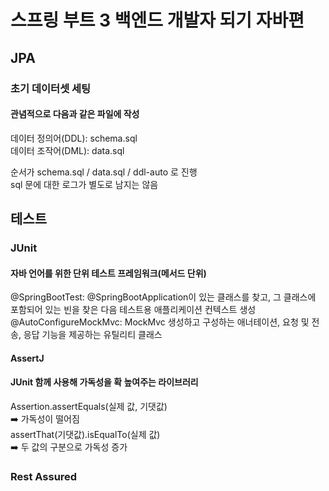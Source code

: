 # 스프링 부트 3 백엔드 개발자 되기 자바편

## JPA
### 초기 데이터셋 세팅
#### 관념적으로 다음과 같은 파일에 작성  
데이터 정의어(DDL): schema.sql  
데이터 조작어(DML): data.sql  

순서가 schema.sql / data.sql / ddl-auto 로 진행  
sql 문에 대한 로그가 별도로 남지는 않음


## 테스트
### JUnit
#### 자바 언어를 위한 단위 테스트 프레임워크(메서드 단위)
@SpringBootTest: @SpringBootApplication이 있는 클래스를 찾고, 그 클래스에 포함되어 있는 빈을 찾은 다음 테스트용 애플리케이션 컨텍스트 생성  
@AutoConfigureMockMvc: MockMvc 생성하고 구성하는 애너테이션, 요청 및 전송, 응답 기능을 제공하는 유틸리티 클래스  

#### AssertJ
#### JUnit 함께 사용해 가독성을 확 높여주는 라이브러리
Assertion.assertEquals(실제 값, 기댓값)  
➡️ 가독성이 떨어짐  
assertThat(기댓값).isEqualTo(실제 값)  
➡️ 두 값의 구분으로 가독성 증가  

### Rest Assured
